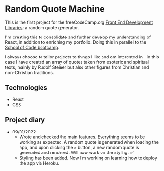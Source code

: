 # Random Quote Machine

This is the first project for the freeCodeCamp.org [ Front End Development Libraries](https://www.freecodecamp.org/learn/front-end-development-libraries/#front-end-development-libraries-projects): a random quote generator.

I'm creating this to consolidate and further develop my understanding of React, in addition to enriching my portfolio. 
Doing this in parallel to the [School of Code bootcamp](https://www.schoolofcode.co.uk/).

I always choose to tailor projects to things I like and am interested in - in this case I have created an array of quotes taken from esoteric and spiritual texts, mainly by Rudolf Steiner but also other figures from Christian and non-Christian traditions.

## Technologies
- React
- CSS

## Project diary
- 09/01/2022
  - Wrote and checked the main features. Everything seems to be working as expected. A random quote is generated when loading the app, and upon clicking the ```>``` button, a new random quote is generated and rendered. Will now work on the styling. ✅
  - Styling has been added. Now I'm working on learning how to deploy the app via Heroku.